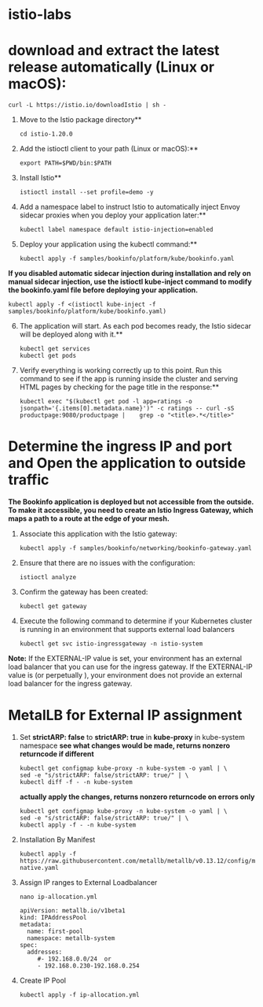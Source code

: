# istio-labs
# download and extract the latest release automatically (Linux or macOS):
```
curl -L https://istio.io/downloadIstio | sh -
```
1. Move to the Istio package directory**
   ```
   cd istio-1.20.0
   ```
2. Add the istioctl client to your path (Linux or macOS):**
   ```
   export PATH=$PWD/bin:$PATH
   ```
3. Install Istio**
   ```
   istioctl install --set profile=demo -y
   ```
4. Add a namespace label to instruct Istio to automatically inject Envoy sidecar proxies when you deploy your application later:**
   ```
   kubectl label namespace default istio-injection=enabled
   ```
5. Deploy your application using the kubectl command:**
   ```
   kubectl apply -f samples/bookinfo/platform/kube/bookinfo.yaml
   ```
**If you disabled automatic sidecar injection during installation and rely on manual sidecar injection, use the istioctl kube-inject command to modify the bookinfo.yaml file before deploying your application.**
   ```
   kubectl apply -f <(istioctl kube-inject -f samples/bookinfo/platform/kube/bookinfo.yaml)
   ```

6. The application will start. As each pod becomes ready, the Istio sidecar will be deployed along with it.**
   ```
   kubectl get services
   kubectl get pods
   ```
7. Verify everything is working correctly up to this point. Run this command to see if the app is running inside the cluster and serving HTML        pages by checking for the page title in the response:**
   ```
   kubectl exec "$(kubectl get pod -l app=ratings -o jsonpath='{.items[0].metadata.name}')" -c ratings -- curl -sS productpage:9080/productpage |    grep -o "<title>.*</title>"
   ```

# Determine the ingress IP and port and Open the application to outside traffic

**The Bookinfo application is deployed but not accessible from the outside. To make it accessible, you need to create an Istio Ingress Gateway, which maps a path to a route at the edge of your mesh.**

1. Associate this application with the Istio gateway:
   ```
   kubectl apply -f samples/bookinfo/networking/bookinfo-gateway.yaml
   ```
2. Ensure that there are no issues with the configuration:
   ```
   istioctl analyze
   ```
3. Confirm the gateway has been created:
   ```
   kubectl get gateway
   ```
4. Execute the following command to determine if your Kubernetes cluster is running in an environment that supports external load balancers
   ```
   kubectl get svc istio-ingressgateway -n istio-system
   ```

**Note:** If the EXTERNAL-IP value is set, your environment has an external load balancer that you can use for the ingress gateway. If the EXTERNAL-IP value is <none> (or perpetually <pending>), your environment does not provide an external load balancer for the ingress gateway.

# MetalLB for External IP assignment

1. Set **strictARP: false** to **strictARP: true** in **kube-proxy** in kube-system namespace
   **see what changes would be made, returns nonzero returncode if different**
   ```
   kubectl get configmap kube-proxy -n kube-system -o yaml | \
   sed -e "s/strictARP: false/strictARP: true/" | \
   kubectl diff -f - -n kube-system
   ```
   **actually apply the changes, returns nonzero returncode on errors only**
   ```
   kubectl get configmap kube-proxy -n kube-system -o yaml | \
   sed -e "s/strictARP: false/strictARP: true/" | \
   kubectl apply -f - -n kube-system
   ```
2. Installation By Manifest
   ```
   kubectl apply -f https://raw.githubusercontent.com/metallb/metallb/v0.13.12/config/manifests/metallb-native.yaml
   ```
3. Assign IP ranges to External Loadbalancer
   ```
   nano ip-allocation.yml
   ```
   ```
   apiVersion: metallb.io/v1beta1
   kind: IPAddressPool
   metadata:
     name: first-pool
     namespace: metallb-system
   spec:
     addresses:
        #- 192.168.0.0/24  or
        - 192.168.0.230-192.168.0.254
   ```
5. Create IP Pool
   ```
   kubectl apply -f ip-allocation.yml
   ```
